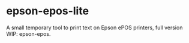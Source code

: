 # epson-epos-lite
A small temporary tool to print text on Epson ePOS printers, full version WIP: epson-epos.
